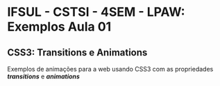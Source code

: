 # IFSUL - CSTSI - 4SEM - LPAW: Exemplos Aula 01
## CSS3: Transitions e Animations

Exemplos de animações para a web usando CSS3 com as propriedades ***transitions*** e ***animations***